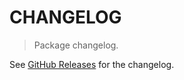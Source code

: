 # CHANGELOG

> Package changelog.

See [GitHub Releases](https://github.com/stdlib-js/random-base-negative-binomial/releases) for the changelog.